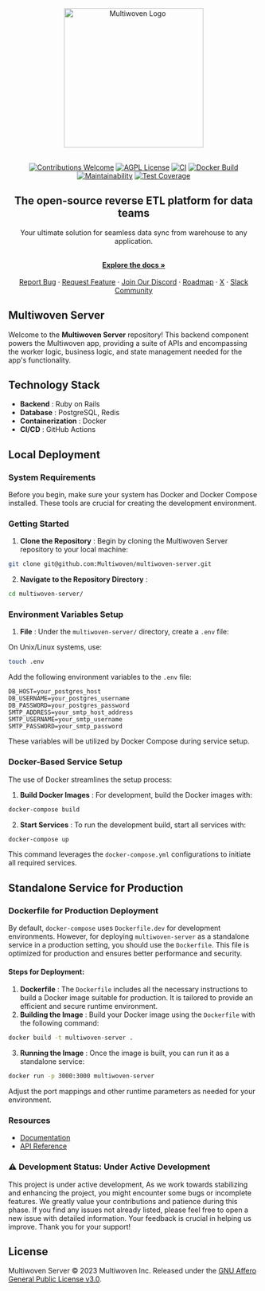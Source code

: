 <div align="center">
  <a href="https://multiwoven.com?utm_source=github" target="_blank">
    <img alt="Multiwoven Logo" src="https://framerusercontent.com/images/QI2W5kDjl2HGKnAISsV9WVxcR0I.png?scale-down-to=512" width="280"/>
  </a>
</div>

<br/>

<p align="center">
   <a href="https://github.com/Multiwoven/multiwoven"><img src="https://img.shields.io/badge/Contributions-welcome-brightgreen.svg" alt="Contributions Welcome"></a>
   <a href="https://github.com/Multiwoven/multiwoven-server/blob/main/LICENSE"><img src="https://img.shields.io/badge/license-AGPL-blue.svg" alt="AGPL License"></a>
  <a href="https://github.com/Multiwoven/multiwoven-server/actions/workflows/ci.yml"><img src="https://github.com/Multiwoven/multiwoven-server/actions/workflows/ci.yml/badge.svg" alt="CI"></a>
  <a href="https://github.com/Multiwoven/multiwoven-server/actions/workflows/docker-build.yml"><img src="https://github.com/Multiwoven/multiwoven-server/actions/workflows/docker-build.yml/badge.svg" alt="Docker Build"></a>
  <a href="https://codeclimate.com/repos/657bb07835753500df74ff6a/maintainability"><img src="https://api.codeclimate.com/v1/badges/5f5a5f94f8c86a1fb02b/maintainability" alt="Maintainability"></a>
  <a href="https://codeclimate.com/repos/657bb07835753500df74ff6a/test_coverage"><img src="https://api.codeclimate.com/v1/badges/5f5a5f94f8c86a1fb02b/test_coverage" alt="Test Coverage"></a>
</p>

<h2 align="center">The open-source reverse ETL platform for data teams</h2>

<div align="center">Your ultimate solution for seamless data sync from warehouse to any application.</div>

<p align="center">
    <br />
    <a href="https://docs.multiwoven.com" rel=""><strong>Explore the docs »</strong></a>
    <br />

  <br/>
    <a href="https://github.com/Multiwoven/multiwoven/issues/new">Report Bug</a>
    ·
    <a href="https://github.com/Multiwoven/multiwoven/issues/new">Request Feature</a>
    ·
  <a href="https://discord.multiwoven.com">Join Our Discord</a>
    ·
    <a href="https://roadmap.multiwoven.com">Roadmap</a>
    ·
    <a href="https://twitter.com/multiwoven">X</a>
    ·
    <a href="https://multiwoven.com">Slack Community</a>
  </p>


## Multiwoven Server
Welcome to the **Multiwoven Server**  repository! This backend component powers the Multiwoven app, providing a suite of APIs and encompassing the worker logic, business logic, and state management needed for the app's functionality.

## Technology Stack

- **Backend** : Ruby on Rails 
- **Database** : PostgreSQL, Redis 
- **Containerization** : Docker 
- **CI/CD** : GitHub Actions

## Local Deployment
### System Requirements

Before you begin, make sure your system has Docker and Docker Compose installed. These tools are crucial for creating the development environment.

### Getting Started 

1. **Clone the Repository** :
Begin by cloning the Multiwoven Server repository to your local machine:

```bash
git clone git@github.com:Multiwoven/multiwoven-server.git
``` 
2. **Navigate to the Repository Directory** :

```bash
cd multiwoven-server/
```
### Environment Variables Setup 
1. **File** :
Under the `multiwoven-server/` directory, create a `.env` file:

On Unix/Linux systems, use:

```bash
touch .env
```

Add the following environment variables to the `.env` file:

```env
DB_HOST=your_postgres_host
DB_USERNAME=your_postgres_username
DB_PASSWORD=your_postgres_password
SMTP_ADDRESS=your_smtp_host_address
SMTP_USERNAME=your_smtp_username
SMTP_PASSWORD=your_smtp_password
```

These variables will be utilized by Docker Compose during service setup.
### Docker-Based Service Setup

The use of Docker streamlines the setup process: 
1. **Build Docker Images** :
For development, build the Docker images with:

```bash
docker-compose build
``` 
2. **Start Services** :
To run the development build, start all services with:

```bash
docker-compose up
```

This command leverages the `docker-compose.yml` configurations to initiate all required services.

## Standalone Service for Production

### Dockerfile for Production Deployment

By default, `docker-compose` uses `Dockerfile.dev` for development environments. However, for deploying `multiwoven-server` as a standalone service in a production setting, you should use the `Dockerfile`. This file is optimized for production and ensures better performance and security.

#### Steps for Deployment: 

1. **Dockerfile** :
The `Dockerfile` includes all the necessary instructions to build a Docker image suitable for production. It is tailored to provide an efficient and secure runtime environment. 
2. **Building the Image** :
Build your Docker image using the `Dockerfile` with the following command:

```bash
docker build -t multiwoven-server .
``` 
3. **Running the Image** :
Once the image is built, you can run it as a standalone service:

```bash
docker run -p 3000:3000 multiwoven-server
```

Adjust the port mappings and other runtime parameters as needed for your environment.

### Resources

* [Documentation](https://docs.multiwoven.com)
* [API Reference](https://www.docs.multiwoven.com/api)

### ⚠️ Development Status: Under Active Development
This project is under active development, As we work towards stabilizing and enhancing the project, you might encounter some bugs or incomplete features. We greatly value your contributions and patience during this phase. If you find any issues not already listed, please feel free to open a new issue with detailed information. Your feedback is crucial in helping us improve. Thank you for your support!

## License

Multiwoven Server © 2023 Multiwoven Inc. Released under the [GNU Affero General Public License v3.0](https://github.com/Multiwoven/multiwoven-server/blob/main/LICENSE).